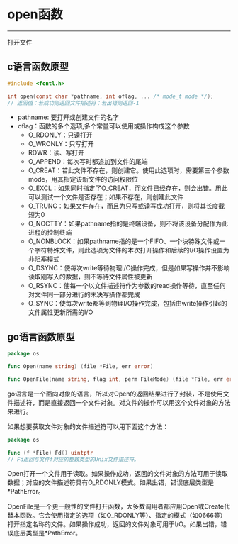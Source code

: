 # open函数
---

打开文件

## c语言函数原型

```c
#include <fcntl.h>

int open(const char *pathname, int oflag, ... /* mode_t mode */);   
// 返回值：若成功则返回文件描述符；若出错则返回-1
```

* pathname: 要打开或创建文件的名字
* oflag：函数的多个选项,多个常量可以使用或操作构成这个参数
    * O_RDONLY：只读打开
    * O_WRONLY：只写打开
    * RDWR：读、写打开
    * O_APPEND：每次写时都追加到文件的尾端
    * O_CREAT：若此文件不存在，则创建它。使用此选项时，需要第三个参数mode，用其指定该新文件的访问权限位
    * O_EXCL：如果同时指定了O_CREAT，而文件已经存在，则会出错。用此可以测试一个文件是否存在；如果不存在，则创建此文件
    * O_TRUNC：如果文件存在，而且为只写或读写成功打开，则将其长度截短为0
    * O_NOCTTY：如果pathname指的是终端设备，则不将该设备分配作为此进程的控制终端
    * O_NONBLOCK：如果pathname指的是一个FIFO、一个块特殊文件或一个字符特殊文件，则此选项为文件的本次打开操作和后续的I/O操作设置为非阻塞模式
    * O_DSYNC：使每次write等待物理I/O操作完成，但是如果写操作并不影响读取刚写入的数据，则不等待文件属性被更新
    * O_RSYNC：使每一个以文件描述符作为参数的read操作等待，直至任何对文件同一部分进行的未决写操作都完成
    * O_SYNC：使每次write都等到物理I/O操作完成，包括由write操作引起的文件属性更新所需的I/O



## go语言函数原型

```go
package os

func Open(name string) (file *File, err error)

func OpenFile(name string, flag int, perm FileMode) (file *File, err error)
```

go语言是一个面向对象的语言，所以对Open的返回结果进行了封装，不是使用文件描述符，而是直接返回一个文件对象。对文件的操作可以用这个文件对象的方法来进行。

如果想要获取文件对象的文件描述符可以用下面这个方法：

```go
package os

func (f *File) Fd() uintptr
// Fd返回与文件f对应的整数类型的Unix文件描述符。
```

Open打开一个文件用于读取。如果操作成功，返回的文件对象的方法可用于读取数据；对应的文件描述符具有O_RDONLY模式。如果出错，错误底层类型是*PathError。

OpenFile是一个更一般性的文件打开函数，大多数调用者都应用Open或Create代替本函数。它会使用指定的选项（如O_RDONLY等）、指定的模式（如0666等）打开指定名称的文件。如果操作成功，返回的文件对象可用于I/O。如果出错，错误底层类型是*PathError。

